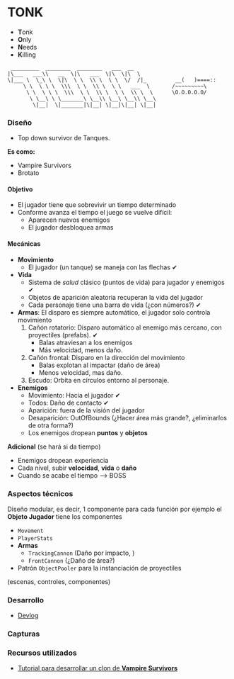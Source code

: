 # TONK

- **T**onk
- **O**nly
- **N**eeds
- **K**illing

```
 _________  ________  ________   ___  __            
|\___   ___\\   __  \|\   ___  \|\  \|\  \          
\|___ \  \_\ \  \|\  \ \  \\ \  \ \  \/  /|_         __(   )====::
     \ \  \ \ \  \\\  \ \  \\ \  \ \   ___  \       /~~~~~~~~~\
      \ \  \ \ \  \\\  \ \  \\ \  \ \  \\ \  \      \O.O.O.O.O/
       \ \__\ \ \_______\ \__\\ \__\ \__\\ \__\     
        \|__|  \|_______|\|__| \|__|\|__| \|__|     

```

### Diseño

- Top down survivor de Tanques.

**Es como:** 
- Vampire Survivors 
- Brotato

#### Objetivo

- El jugador tiene que sobrevivir un tiempo determinado  
- Conforme avanza el tiempo el juego se vuelve difícil:    
    - Aparecen nuevos enemigos
    - El jugador desbloquea armas

#### Mecánicas

- **Movimiento**
    - El jugador (un tanque) se maneja con las flechas ✔
- **Vida**
    - Sistema de *salud* clásico (puntos de vida) para jugador y enemigos ✔
    - Objetos de aparición aleatoria recuperan la vida del jugador
    - Cada personaje tiene una barra de vida (¿con números?) ✔
- **Armas**: El disparo es siempre automático, el jugador solo controla movimiento
    1. Cañón rotatorio: Disparo automático al enemigo más cercano, con proyectiles (prefabs). ✔
        - Balas atraviesan a los enemigos
        - Más velocidad, menos daño.
    2. Cañón frontal: Disparo en la dirección del movimiento
        - Balas explotan al impactar (daño de área)
        - Menos velocidad, mas daño.
    3. Escudo: Orbita en círculos entorno al personaje.
- **Enemigos**
    - Movimiento: Hacia el jugador ✔
    - Todos: Daño de contacto ✔
    - Aparición: fuera de la visión del jugador 
    - Desaparición: OutOfBounds (¿Hacer área más grande?, ¿eliminarlos de otra forma?)
    - Los enemigos dropean **puntos** y **objetos**

**Adicional** (se hará si da tiempo)
- Enemigos dropean experiencia
- Cada nivel, subir **velocidad**, **vida** o **daño**
- Cuando se acabe el tiempo --> BOSS

### Aspectos técnicos

Diseño modular, es decir, 1 componente para cada función por ejemplo el **Objeto Jugador** tiene los componentes
- `Movement`
- `PlayerStats`
- **Armas**
    - `TrackingCannon` (Daño por impacto, )
    - `FrontCannon` (¿Daño de área?)
- Patrón `ObjectPooler` para la instanciación de proyectiles

(escenas, controles, componentes)

### Desarrollo

- [Devlog](./devlog/devlog.md)

### Capturas



### Recursos utilizados

- [Tutorial para desarrollar un clon de **Vampire Survivors**](https://www.youtube.com/playlist?list=PLgXA5L5ma2Bveih0btJV58REE2mzfQLOQ)
